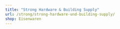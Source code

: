 ```yaml
---
title: "Strong Hardware & Building Supply"
url: /strong/strong-hardware-und-building-supply/
shop: Eisenwaren
---
```

